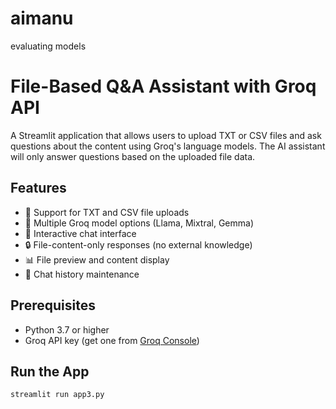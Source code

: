 # aimanu
evaluating models




# File-Based Q&A Assistant with Groq API

A Streamlit application that allows users to upload TXT or CSV files and ask questions about the content using Groq's language models. The AI assistant will only answer questions based on the uploaded file data.

## Features

- 📄 Support for TXT and CSV file uploads
- 🤖 Multiple Groq model options (Llama, Mixtral, Gemma)
- 💬 Interactive chat interface
- 🔒 File-content-only responses (no external knowledge)
- 📊 File preview and content display
- 💾 Chat history maintenance

## Prerequisites

- Python 3.7 or higher
- Groq API key (get one from [Groq Console](https://console.groq.com/))

## Run the App
```
streamlit run app3.py
```


